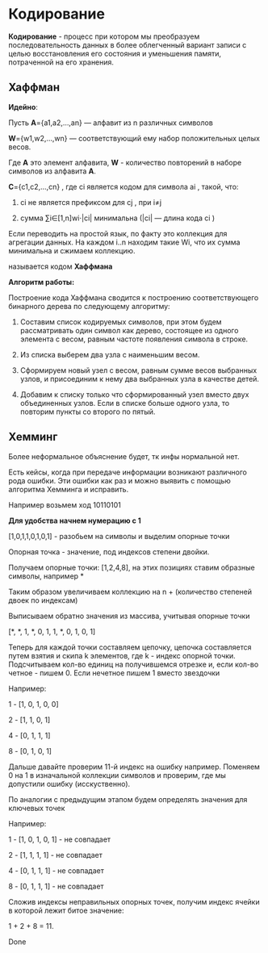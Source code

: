 # Кодирование

**Кодирование** - процесс при котором мы преобразуем последовательность данных в более облегченный вариант записи с целью восстановления его состояния и уменьшения памяти, потраченной на его хранения.

## Хаффман 

**Идейно**:

Пусть **A**={a1,a2,…,an}
 — алфавит из n
 различных символов

 **W**={w1,w2,…,wn}
  — соответствующий ему набор положительных целых весов.

Где **А** это элемент алфавита, **W** - количество повторений в наборе символов из алфавита **A**.

**C**={c1,c2,…,cn}
, где ci
 является кодом для символа ai
, такой, что:

1) ci
 не является префиксом для cj
, при i≠j

2) cумма ∑i∈[1,n]wi⋅|ci|
 минимальна (|ci|
 — длина кода ci
)

Если переводить на простой язык, по факту это коллекция для агрегации данных. На каждом i..n находим такие Wi, что их сумма минимальна и сжимаем коллекцию. 

называется кодом **Хаффмана**

**Алгоритм работы:**

Построение кода Хаффмана сводится к построению соответствующего бинарного дерева по следующему алгоритму:

1) Составим список кодируемых символов, при этом будем рассматривать один символ как дерево, состоящее из одного элемента c весом, равным частоте появления символа в строке.

2) Из списка выберем два узла с наименьшим весом.

3) Сформируем новый узел с весом, равным сумме весов выбранных узлов, и присоединим к нему два выбранных узла в качестве детей.

4) Добавим к списку только что сформированный узел вместо двух объединенных узлов.
Если в списке больше одного узла, то повторим пункты со второго по пятый.

## Хемминг

Более неформальное объяснение будет, тк инфы нормальной нет.

Есть кейсы, когда при передаче информации возникают различного рода ошибки. Эти ошибки как раз и можно выявить с помощью алгоритма Хемминга и исправить.

Например возьмем ход 10110101

__Для удобства начнем нумерацию с 1__

[1,0,1,1,0,1,0,1] - разобьем на символы и выделим опорные точки

Опорная точка - значение, под индексов степени двойки.

Получаем опорные точки: [1,2,4,8], на этих позициях ставим образные символы, например *

Таким образом увеличиваем коллекцию на n + (количество степеней двоек по индексам)

Выписываем обратно значения из массива, учитывая опорные точки

[*, *, 1, *, 0, 1, 1, *, 0, 1, 0, 1]

Теперь для каждой точки составляем цепочку, цепочка составляется путем взятия и скипа k элементов, где k - индекс опорной точки. Подсчитываем кол-во единиц на получившемся отрезке и, если кол-во четное - пишем 0. Если нечетное пишем 1 вместо звездочки


Например: 

1 - [1, 0, 1, 0, 0]

2 - [1, 1, 0, 1]

4 - [0, 1, 1, 1]

8 - [0, 1, 0, 1]

Дальше давайте проверим 11-й индекс на ошибку например. Поменяем 0 на 1 в изначальной коллекции символов и проверим, где мы допустили ошибку (исскуственно).

По аналогии с предыдущим этапом будем определять значения для ключевых точек

Например: 

1 - [1, 0, 1, 0, 1] - не совпадает

2 - [1, 1, 1, 1] - не совпадает

4 - [0, 1, 1, 1] - не совпадает

8 - [0, 1, 1, 1] - не совпадает

Сложив индексы неправильных опорных точек, получим индекс ячейки в которой лежит битое значение:

1 + 2 + 8 = 11. 

Done